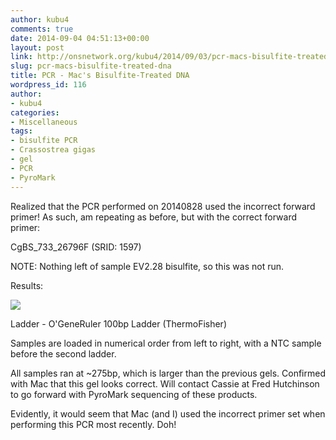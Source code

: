 ```yaml
---
author: kubu4
comments: true
date: 2014-09-04 04:51:13+00:00
layout: post
link: http://onsnetwork.org/kubu4/2014/09/03/pcr-macs-bisulfite-treated-dna/
slug: pcr-macs-bisulfite-treated-dna
title: PCR - Mac's Bisulfite-Treated DNA
wordpress_id: 116
author:
- kubu4
categories:
- Miscellaneous
tags:
- bisulfite PCR
- Crassostrea gigas
- gel
- PCR
- PyroMark
---
```


Realized that the PCR performed on 20140828 used the incorrect forward primer! As such, am repeating as before, but with the correct forward primer:

CgBS_733_26796F (SRID: 1597)

NOTE: Nothing left of sample EV2.28 bisulfite, so this was not run.

Results:

![](http://eagle.fish.washington.edu/Arabidopsis/20140910%20-%20Mac%20Samples%20Gel01.jpg)

Ladder - O'GeneRuler 100bp Ladder (ThermoFisher)

Samples are loaded in numerical order from left to right, with a NTC sample before the second ladder.

All samples ran at ~275bp, which is larger than the previous gels. Confirmed with Mac that this gel looks correct. Will contact Cassie at Fred Hutchinson to go forward with PyroMark sequencing of these products.

Evidently, it would seem that Mac (and I) used the incorrect primer set when performing this PCR most recently. Doh!
